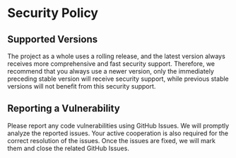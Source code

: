 # Security Policy

## Supported Versions

The project as a whole uses a rolling release,
and the latest version always receives more comprehensive and fast security support.
Therefore, we recommend that you always use a newer version,
only the immediately preceding stable version will receive security support,
while previous stable versions will not benefit from this security support.

## Reporting a Vulnerability

Please report any code vulnerabilities using GitHub Issues.
We will promptly analyze the reported issues.
Your active cooperation is also required for the correct resolution of the issues.
Once the issues are fixed, we will mark them and close the related GitHub Issues.
